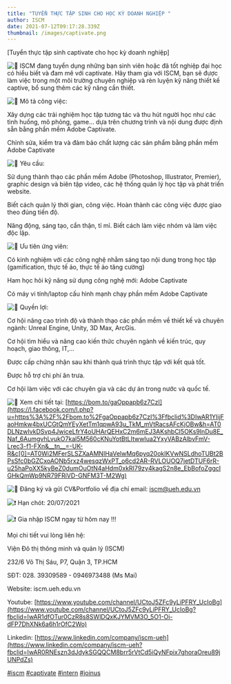 ```yaml
---
title: "TUYỂN THỰC TẬP SINH CHO HỌC KỲ DOANH NGHIỆP "
author: ISCM
date: 2021-07-12T09:17:28.339Z
thumbnail: /images/captivate.png
---
```

<!--StartFragment-->

\[Tuyển thực tập sinh captivate cho học kỳ doanh nghiệp]

![🔰](https://static.xx.fbcdn.net/images/emoji.php/v9/tc3/1.5/16/1f530.png) ISCM đang tuyển dụng những bạn sinh viên hoặc đã tốt nghiệp đại học có hiểu biết và đam mê với captivate. Hãy tham gia với ISCM, bạn sẽ được làm việc trong một môi trường chuyên nghiệp và rèn luyện kỹ năng thiết kế captive, bổ sung thêm các kỹ năng cần thiết.

![📍](https://static.xx.fbcdn.net/images/emoji.php/v9/t86/1.5/16/1f4cd.png) Mô tả công việc:

Xây dựng các trải nghiệm học tập tương tác và thu hút người học như các tình huống, mô phỏng, game… dựa trên chương trình và nội dung được định sẵn bằng phần mềm Adobe Captivate.

Chỉnh sửa, kiểm tra và đảm bảo chất lượng các sản phẩm bằng phần mềm Adobe Captivate

![📍](https://static.xx.fbcdn.net/images/emoji.php/v9/t86/1.5/16/1f4cd.png) Yêu cầu:

Sử dụng thành thạo các phần mềm Adobe (Photoshop, Illustrator, Premier), graphic design và biên tập video, các hệ thống quản lý học tập và phát triển website.

Biết cách quản lý thời gian, công việc. Hoàn thành các công việc được giao theo đúng tiến độ.

Năng động, sáng tạo, cẩn thận, tỉ mỉ. Biết cách làm việc nhóm và làm việc độc lập.

![📍](https://static.xx.fbcdn.net/images/emoji.php/v9/t86/1.5/16/1f4cd.png) Ưu tiên ứng viên:

Có kinh nghiệm với các công nghệ nhằm sáng tạo nội dung trong học tập (gamification, thực tế ảo, thực tế ảo tăng cường)

Ham học hỏi kỹ năng sử dụng công nghệ mới: Adobe Captivate

Có máy vi tính/laptop cấu hình mạnh chạy phần mềm Adobe Captivate

![📍](https://static.xx.fbcdn.net/images/emoji.php/v9/t86/1.5/16/1f4cd.png) Quyền lợi:

Cơ hội nâng cao trình độ và thành thạo các phần mềm về thiết kế và chuyên ngành: Unreal Engine, Unity, 3D Max, ArcGis.

Cơ hội tìm hiểu và nâng cao kiến thức chuyên ngành về kiến trúc, quy hoạch, giao thông, IT,...

Được cấp chứng nhận sau khi thành quá trình thực tập với kết quả tốt.

Được hỗ trợ chi phí ăn trưa.

Cơ hội làm việc với các chuyên gia và các dự án trong nước và quốc tế.

![🔰](https://static.xx.fbcdn.net/images/emoji.php/v9/tc3/1.5/16/1f530.png) Xem chi tiết tại: [https://bom.to/gaOppapb6z7CzI](https://l.facebook.com/l.php?u=https%3A%2F%2Fbom.to%2FgaOppapb6z7CzI%3Ffbclid%3DIwAR1YIijFaoHmkw4bxUCGtQmYEyXetTm1qpwA93u_TkM_mVtRacsAFcKjOBw&h=AT0DLNzwIvkDSvp4JwiceLfrY4oUHArQEHxC2m6mEJ3AKshbCI5OKs9InDu8E_Naf_6AumgvhLvukO7kal5M560cKNuYotBtLItwwIua2YxyVABzAlbvFmV-Lrec3-f1-FXn&__tn__=-UK-R&c[0]=AT0Wi2MFerSLSZXaAMNIHaVelwMq6pyq20okIKVwNSLdhoTUBt2BPsSfc0bGZCxoAONb5rxz4wesqzWxPT_o6cd2AR-RVLOUOQ7jetDTUF6rR-u25haPoXX5kyBeZ0dumOuOtN4aHdm0xkRI79zy4kagS2n8e_EbBofoZggcIGHkQmWp9NR79FRiVD-GNFM3T-M2Wg)

![🔰](https://static.xx.fbcdn.net/images/emoji.php/v9/tc3/1.5/16/1f530.png) Đăng ký và gửi CV&Portfolio về địa chỉ email: iscm@ueh.edu.vn

![❗](https://static.xx.fbcdn.net/images/emoji.php/v9/td7/1.5/16/2757.png) Hạn chót: 20/07/2021

![❗](https://static.xx.fbcdn.net/images/emoji.php/v9/td7/1.5/16/2757.png) Gia nhập ISCM ngay từ hôm nay !!!

Mọi chi tiết vui lòng liên hệ:

Viện Đô thị thông minh và quản lý (ISCM)

232/6 Võ Thị Sáu, P7, Quận 3, TP.HCM

SĐT: 028. 39309589 - 0946973488 (Ms Mai)

Website: iscm.ueh.edu.vn

Youtube: [https://www.youtube.com/channel/UCtoJ5ZFc9yLiPFRY_UcIoBg](https://www.youtube.com/channel/UCtoJ5ZFc9yLiPFRY_UcIoBg?fbclid=IwAR1dfOTur0CzR8s8SWlDQxKJYMVM3O_5O1-Oi-dFP7DhXNk6a6h1rOfC2Wo)

Linkedin: [https://www.linkedin.com/company/iscm-ueh](https://www.linkedin.com/company/iscm-ueh?fbclid=IwAR0RNEszn3dJdykSGQQCM8brr5rVtCd5iQyNFpix7ghoraOreu89jUNPdZs)

[\#iscm](https://www.facebook.com/hashtag/iscm?__eep__=6&__cft__[0]=AZWZeb57mVEsdOfT-7TT1TCRT2jQA_uYSAyOCBunkOoZ7adR6qxdsdyHp1lgFopXKF7vUTghLirVcSLIYBlrLBZlb3a51W_QpnE36VI0LwO-AbvaEOzlE9W1p8lLD933Mj3c9C-KVuxeUsQM3WfGpdfJjRhLHwfrfg28iU33MAySLA&__tn__=*NK-R) [\#captivate](https://www.facebook.com/hashtag/captivate?__eep__=6&__cft__[0]=AZWZeb57mVEsdOfT-7TT1TCRT2jQA_uYSAyOCBunkOoZ7adR6qxdsdyHp1lgFopXKF7vUTghLirVcSLIYBlrLBZlb3a51W_QpnE36VI0LwO-AbvaEOzlE9W1p8lLD933Mj3c9C-KVuxeUsQM3WfGpdfJjRhLHwfrfg28iU33MAySLA&__tn__=*NK-R) [\#intern](https://www.facebook.com/hashtag/intern?__eep__=6&__cft__[0]=AZWZeb57mVEsdOfT-7TT1TCRT2jQA_uYSAyOCBunkOoZ7adR6qxdsdyHp1lgFopXKF7vUTghLirVcSLIYBlrLBZlb3a51W_QpnE36VI0LwO-AbvaEOzlE9W1p8lLD933Mj3c9C-KVuxeUsQM3WfGpdfJjRhLHwfrfg28iU33MAySLA&__tn__=*NK-R) [\#joinus](https://www.facebook.com/hashtag/joinus?__eep__=6&__cft__[0]=AZWZeb57mVEsdOfT-7TT1TCRT2jQA_uYSAyOCBunkOoZ7adR6qxdsdyHp1lgFopXKF7vUTghLirVcSLIYBlrLBZlb3a51W_QpnE36VI0LwO-AbvaEOzlE9W1p8lLD933Mj3c9C-KVuxeUsQM3WfGpdfJjRhLHwfrfg28iU33MAySLA&__tn__=*NK-R)

<!--EndFragment-->